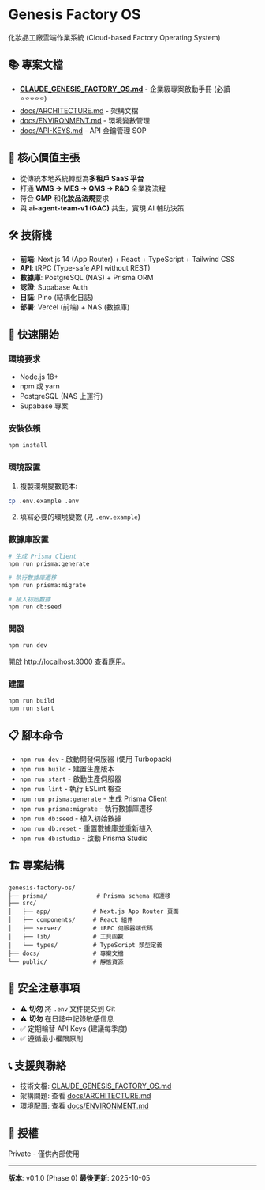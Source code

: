 # Genesis Factory OS

化妝品工廠雲端作業系統 (Cloud-based Factory Operating System)

## 📚 專案文檔

- **[CLAUDE_GENESIS_FACTORY_OS.md](./CLAUDE_GENESIS_FACTORY_OS.md)** - 企業級專案啟動手冊 (必讀 ⭐⭐⭐⭐⭐)
- [docs/ARCHITECTURE.md](./docs/ARCHITECTURE.md) - 架構文檔
- [docs/ENVIRONMENT.md](./docs/ENVIRONMENT.md) - 環境變數管理
- [docs/API-KEYS.md](./docs/API-KEYS.md) - API 金鑰管理 SOP

## 🎯 核心價值主張

- 從傳統本地系統轉型為**多租戶 SaaS 平台**
- 打通 **WMS → MES → QMS → R&D** 全業務流程
- 符合 **GMP** 和**化妝品法規**要求
- 與 **ai-agent-team-v1 (GAC)** 共生，實現 AI 輔助決策

## 🛠️ 技術棧

- **前端**: Next.js 14 (App Router) + React + TypeScript + Tailwind CSS
- **API**: tRPC (Type-safe API without REST)
- **數據庫**: PostgreSQL (NAS) + Prisma ORM
- **認證**: Supabase Auth
- **日誌**: Pino (結構化日誌)
- **部署**: Vercel (前端) + NAS (數據庫)

## 🚀 快速開始

### 環境要求

- Node.js 18+
- npm 或 yarn
- PostgreSQL (NAS 上運行)
- Supabase 專案

### 安裝依賴

```bash
npm install
```

### 環境設置

1. 複製環境變數範本:
```bash
cp .env.example .env
```

2. 填寫必要的環境變數 (見 `.env.example`)

### 數據庫設置

```bash
# 生成 Prisma Client
npm run prisma:generate

# 執行數據庫遷移
npm run prisma:migrate

# 植入初始數據
npm run db:seed
```

### 開發

```bash
npm run dev
```

開啟 [http://localhost:3000](http://localhost:3000) 查看應用。

### 建置

```bash
npm run build
npm run start
```

## 📋 腳本命令

- `npm run dev` - 啟動開發伺服器 (使用 Turbopack)
- `npm run build` - 建置生產版本
- `npm run start` - 啟動生產伺服器
- `npm run lint` - 執行 ESLint 檢查
- `npm run prisma:generate` - 生成 Prisma Client
- `npm run prisma:migrate` - 執行數據庫遷移
- `npm run db:seed` - 植入初始數據
- `npm run db:reset` - 重置數據庫並重新植入
- `npm run db:studio` - 啟動 Prisma Studio

## 🏗️ 專案結構

```
genesis-factory-os/
├── prisma/              # Prisma schema 和遷移
├── src/
│   ├── app/            # Next.js App Router 頁面
│   ├── components/     # React 組件
│   ├── server/         # tRPC 伺服器端代碼
│   ├── lib/            # 工具函數
│   └── types/          # TypeScript 類型定義
├── docs/               # 專案文檔
└── public/             # 靜態資源
```

## 🔐 安全注意事項

- ⚠️ **切勿** 將 `.env` 文件提交到 Git
- ⚠️ **切勿** 在日誌中記錄敏感信息
- ✅ 定期輪替 API Keys (建議每季度)
- ✅ 遵循最小權限原則

## 📞 支援與聯絡

- 技術文檔: [CLAUDE_GENESIS_FACTORY_OS.md](./CLAUDE_GENESIS_FACTORY_OS.md)
- 架構問題: 查看 [docs/ARCHITECTURE.md](./docs/ARCHITECTURE.md)
- 環境配置: 查看 [docs/ENVIRONMENT.md](./docs/ENVIRONMENT.md)

## 📄 授權

Private - 僅供內部使用

---

**版本**: v0.1.0 (Phase 0)
**最後更新**: 2025-10-05
